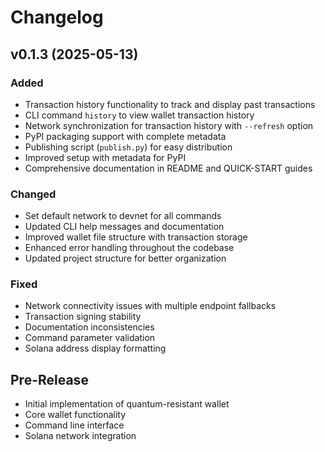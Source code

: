 # Changelog

## v0.1.3 (2025-05-13)

### Added
- Transaction history functionality to track and display past transactions
- CLI command `history` to view wallet transaction history
- Network synchronization for transaction history with `--refresh` option
- PyPI packaging support with complete metadata
- Publishing script (`publish.py`) for easy distribution
- Improved setup with metadata for PyPI
- Comprehensive documentation in README and QUICK-START guides

### Changed
- Set default network to devnet for all commands
- Updated CLI help messages and documentation
- Improved wallet file structure with transaction storage
- Enhanced error handling throughout the codebase
- Updated project structure for better organization

### Fixed
- Network connectivity issues with multiple endpoint fallbacks
- Transaction signing stability
- Documentation inconsistencies
- Command parameter validation
- Solana address display formatting

## Pre-Release

- Initial implementation of quantum-resistant wallet
- Core wallet functionality
- Command line interface
- Solana network integration 
